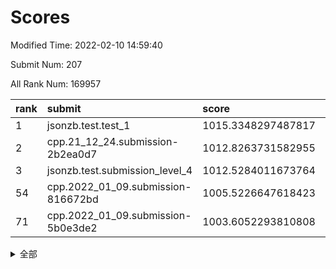 # Scores

Modified Time: 2022-02-10 14:59:40

Submit Num: 207

All Rank Num: 169957

| rank |               submit               |       score        |       sigma        | pk_num |
| :--- | :--------------------------------- | :----------------- | :----------------- | :----- |
| 1    | jsonzb.test.test_1                 | 1015.3348297487817 | 0.8905077035151627 | 3286   |
| 2    | cpp.21_12_24.submission-2b2ea0d7   | 1012.8263731582955 | 0.8177982429828698 | 3283   |
| 3    | jsonzb.test.submission_level_4     | 1012.5284011673764 | 0.7998157378926797 | 3286   |
| 54   | cpp.2022_01_09.submission-816672bd | 1005.5226647618423 | 0.7238955163236301 | 3287   |
| 71   | cpp.2022_01_09.submission-5b0e3de2 | 1003.6052293810808 | 0.7169062851654553 | 3281   |


<details>
<summary>全部</summary>

| rank |                 submit                 |       score        |       sigma        | pk_num |
| :--- | :------------------------------------- | :----------------- | :----------------- | :----- |
| 1    | jsonzb.test.test_1                     | 1015.3348297487817 | 0.8905077035151627 | 3286   |
| 2    | cpp.21_12_24.submission-2b2ea0d7       | 1012.8263731582955 | 0.8177982429828698 | 3283   |
| 3    | jsonzb.test.submission_level_4         | 1012.5284011673764 | 0.7998157378926797 | 3286   |
| 4    | gobigger.level_3.submission_level_3_34 | 1012.010061844942  | 0.7651150644834075 | 3285   |
| 5    | gobigger.level_3.submission_level_3_42 | 1011.7274742014855 | 0.7752675501656553 | 3287   |
| 6    | gobigger.level_3.submission_level_3_31 | 1011.485124119699  | 0.7903037527354732 | 3287   |
| 7    | gobigger.level_3.submission_level_3_43 | 1011.395454624429  | 0.748250177108751  | 3283   |
| 8    | gobigger.level_3.submission_level_3_10 | 1011.3933310354256 | 0.7713869531601312 | 3284   |
| 9    | gobigger.level_3.submission_level_3_8  | 1011.2892159682937 | 0.7758999558156718 | 3287   |
| 10   | gobigger.level_3.submission_level_3_46 | 1011.1987869119532 | 0.7733106143355379 | 3284   |
| 11   | gobigger.level_3.submission_level_3_25 | 1010.9503906682955 | 0.7578701487417424 | 3282   |
| 12   | gobigger.level_3.submission_level_3_7  | 1010.8101529143729 | 0.7573913254279067 | 3287   |
| 13   | gobigger.level_3.submission_level_3_47 | 1010.8008644970809 | 0.7858188896090781 | 3285   |
| 14   | gobigger.level_3.submission_level_3_12 | 1010.7896957749027 | 0.7928187143728939 | 3281   |
| 15   | gobigger.level_3.submission_level_3_36 | 1010.7551848493642 | 0.783619180744554  | 3288   |
| 16   | gobigger.level_3.submission_level_3_48 | 1010.6379579901767 | 0.7679566879827746 | 3283   |
| 17   | gobigger.level_3.submission_level_3_23 | 1010.6002358005686 | 0.7684636579728543 | 3286   |
| 18   | gobigger.level_3.submission_level_3_1  | 1010.5887283907235 | 0.7618339353521112 | 3285   |
| 19   | gobigger.level_3.submission_level_3_28 | 1010.348228878996  | 0.7452992620930061 | 3283   |
| 20   | gobigger.level_3.submission_level_3_4  | 1010.3314190857373 | 0.7531635356532567 | 3286   |
| 21   | gobigger.level_3.submission_level_3_39 | 1010.1501575918148 | 0.7335248033625636 | 3286   |
| 22   | gobigger.level_3.submission_level_3_17 | 1010.1438928362652 | 0.7527829987317457 | 3286   |
| 23   | gobigger.level_3.submission_level_3_45 | 1010.075631353788  | 0.7507503693238659 | 3289   |
| 24   | gobigger.level_3.submission_level_3_22 | 1010.0665255042161 | 0.7434115177026664 | 3280   |
| 25   | gobigger.level_3.submission_level_3_6  | 1010.0184656908845 | 0.7682347524642453 | 3285   |
| 26   | gobigger.level_3.submission_level_3_27 | 1009.9341065781845 | 0.7448241013635181 | 3280   |
| 27   | gobigger.level_3.submission_level_3_9  | 1009.7554855713277 | 0.7797488423930288 | 3280   |
| 28   | gobigger.level_3.submission_level_3_41 | 1009.7293206595168 | 0.7782658085279178 | 3286   |
| 29   | gobigger.level_3.submission_level_3_40 | 1009.7190533779345 | 0.7568867595781237 | 3282   |
| 30   | gobigger.level_3.submission_level_3_11 | 1009.6625736649788 | 0.7384854989904522 | 3286   |
| 31   | gobigger.level_3.submission_level_3_38 | 1009.6468608995145 | 0.7563383360637824 | 3286   |
| 32   | gobigger.level_3.submission_level_3_16 | 1009.6307616713098 | 0.744307130296351  | 3280   |
| 33   | gobigger.level_3.submission_level_3_0  | 1009.6123331268285 | 0.7522461328790768 | 3286   |
| 34   | gobigger.level_3.submission_level_3_18 | 1009.6084746061466 | 0.7455844348436402 | 3282   |
| 35   | gobigger.level_3.submission_level_3_19 | 1009.5527927553833 | 0.7706106009728441 | 3289   |
| 36   | gobigger.level_3.submission_level_3_3  | 1009.5386833165311 | 0.7627447261871635 | 3285   |
| 37   | gobigger.level_3.submission_level_3_49 | 1009.5024730603607 | 0.7450848337197176 | 3283   |
| 38   | gobigger.level_3.submission_level_3_20 | 1009.4585088398316 | 0.7553998403690214 | 3280   |
| 39   | gobigger.level_3.submission_level_3_30 | 1009.4358954993083 | 0.7492850731150726 | 3287   |
| 40   | gobigger.level_3.submission_level_3_29 | 1009.434309366148  | 0.7348151235661986 | 3288   |
| 41   | gobigger.level_3.submission_level_3_5  | 1009.3345726258253 | 0.7445578970912435 | 3282   |
| 42   | gobigger.level_3.submission_level_3_13 | 1009.2528597763898 | 0.7672392112335642 | 3286   |
| 43   | gobigger.level_3.submission_level_3_14 | 1009.1517215310439 | 0.7524044176407235 | 3286   |
| 44   | gobigger.level_3.submission_level_3_26 | 1009.0589392941262 | 0.7625444011315359 | 3287   |
| 45   | gobigger.level_3.submission_level_3_2  | 1009.0386227556979 | 0.7345351012900133 | 3284   |
| 46   | gobigger.level_3.submission_level_3_35 | 1009.0309964569828 | 0.7411594380165071 | 3287   |
| 47   | gobigger.level_3.submission_level_3_24 | 1008.9511135847999 | 0.7538482917803503 | 3286   |
| 48   | gobigger.level_3.submission_level_3_44 | 1008.8040468852112 | 0.7510880984645442 | 3286   |
| 49   | gobigger.level_3.submission_level_3_15 | 1008.7823550838636 | 0.7593616123698177 | 3277   |
| 50   | gobigger.level_3.submission_level_3_21 | 1008.6992236847929 | 0.7332629470551582 | 3284   |
| 51   | gobigger.level_3.submission_level_3_32 | 1008.2513564636313 | 0.7466666878172324 | 3283   |
| 52   | gobigger.level_3.submission_level_3_37 | 1007.9976062953946 | 0.7602857973280875 | 3287   |
| 53   | gobigger.level_3.submission_level_3_33 | 1007.6435581085517 | 0.7473539643672304 | 3287   |
| 54   | cpp.2022_01_09.submission-816672bd     | 1005.5226647618423 | 0.7238955163236301 | 3287   |
| 55   | gobigger.level_1.submission_level_1_31 | 1005.0691544089584 | 0.7261956560915813 | 3283   |
| 56   | gobigger.level_1.submission_level_1_10 | 1004.9193752870716 | 0.7261999033618185 | 3289   |
| 57   | gobigger.level_1.submission_level_1_6  | 1004.8543294210655 | 0.7159106212321955 | 3284   |
| 58   | gobigger.level_1.submission_level_1_48 | 1004.8499333543255 | 0.7255390681322773 | 3279   |
| 59   | gobigger.level_1.submission_level_1_21 | 1004.8465785044283 | 0.7370412142383937 | 3286   |
| 60   | gobigger.level_1.submission_level_1_1  | 1004.4557914126917 | 0.7283254355689639 | 3287   |
| 61   | gobigger.level_1.submission_level_1_20 | 1004.3117485147094 | 0.7118349920697234 | 3284   |
| 62   | gobigger.level_1.submission_level_1_34 | 1004.2589328449731 | 0.7277843282634979 | 3281   |
| 63   | gobigger.level_1.submission_level_1_11 | 1004.2419764877775 | 0.7075632881384666 | 3285   |
| 64   | gobigger.level_1.submission_level_1_26 | 1003.9833961179684 | 0.7134810168771426 | 3284   |
| 65   | gobigger.level_1.submission_level_1_41 | 1003.9281339044489 | 0.7220518808649986 | 3289   |
| 66   | gobigger.level_1.submission_level_1_33 | 1003.821881051832  | 0.7086960756479868 | 3285   |
| 67   | gobigger.level_1.submission_level_1_19 | 1003.7953646597789 | 0.7106067219798693 | 3281   |
| 68   | gobigger.level_1.submission_level_1_28 | 1003.7419027400481 | 0.7239511586639933 | 3284   |
| 69   | gobigger.level_1.submission_level_1_49 | 1003.7326084814596 | 0.7194738331215355 | 3284   |
| 70   | gobigger.level_1.submission_level_1_16 | 1003.6287957499219 | 0.715730434278269  | 3287   |
| 71   | cpp.2022_01_09.submission-5b0e3de2     | 1003.6052293810808 | 0.7169062851654553 | 3281   |
| 72   | gobigger.level_1.submission_level_1_44 | 1003.461202946138  | 0.7099675703762582 | 3283   |
| 73   | gobigger.level_1.submission_level_1_5  | 1003.4404757865605 | 0.7231327878269492 | 3281   |
| 74   | gobigger.level_1.submission_level_1_43 | 1003.4362905117201 | 0.7135951895766205 | 3285   |
| 75   | gobigger.level_1.submission_level_1_30 | 1003.4129605157101 | 0.7268226409475612 | 3281   |
| 76   | gobigger.level_1.submission_level_1_13 | 1003.3646020633261 | 0.7035715643557128 | 3283   |
| 77   | gobigger.level_1.submission_level_1_32 | 1003.338871060982  | 0.7148936881637757 | 3282   |
| 78   | gobigger.level_1.submission_level_1_29 | 1003.3262412602559 | 0.716651344388805  | 3286   |
| 79   | gobigger.level_1.submission_level_1_22 | 1003.2921131913022 | 0.7117645497873213 | 3284   |
| 80   | gobigger.level_1.submission_level_1_18 | 1003.2667785937086 | 0.7213837548963214 | 3281   |
| 81   | gobigger.level_1.submission_level_1_42 | 1003.1868653317886 | 0.7269880676486217 | 3287   |
| 82   | gobigger.level_1.submission_level_1_4  | 1003.1614123690945 | 0.7180640563238274 | 3284   |
| 83   | gobigger.level_1.submission_level_1_37 | 1003.0800477751774 | 0.7159253029298489 | 3283   |
| 84   | gobigger.level_1.submission_level_1_15 | 1003.0541647097302 | 0.7190550033407065 | 3281   |
| 85   | gobigger.level_1.submission_level_1_9  | 1002.9813606742151 | 0.7211202555354841 | 3281   |
| 86   | gobigger.level_1.submission_level_1_12 | 1002.9708876421396 | 0.7283290883233401 | 3286   |
| 87   | gobigger.level_1.submission_level_1_8  | 1002.9657897048006 | 0.7171953049843228 | 3289   |
| 88   | gobigger.level_1.submission_level_1_36 | 1002.9466985286201 | 0.6977202993922939 | 3283   |
| 89   | gobigger.level_1.submission_level_1_0  | 1002.9009303249398 | 0.7129626187815427 | 3286   |
| 90   | gobigger.level_1.submission_level_1_7  | 1002.8857158626236 | 0.7075319470835453 | 3284   |
| 91   | gobigger.level_1.submission_level_1_17 | 1002.8206185150057 | 0.7164217239917601 | 3281   |
| 92   | gobigger.level_1.submission_level_1_27 | 1002.8102886227512 | 0.7201886858605081 | 3280   |
| 93   | gobigger.level_1.submission_level_1_23 | 1002.7603632926728 | 0.7207617515151854 | 3287   |
| 94   | gobigger.level_1.submission_level_1_25 | 1002.7380701546306 | 0.7068943106496557 | 3279   |
| 95   | gobigger.level_1.submission_level_1_39 | 1002.6084927035687 | 0.717964962185264  | 3281   |
| 96   | gobigger.level_1.submission_level_1_35 | 1002.5719570348798 | 0.7191494131332519 | 3286   |
| 97   | gobigger.level_1.submission_level_1_40 | 1002.557040800694  | 0.718639923830289  | 3280   |
| 98   | gobigger.level_1.submission_level_1_46 | 1002.4674458274491 | 0.710264261607798  | 3283   |
| 99   | gobigger.level_1.submission_level_1_3  | 1002.4575446212997 | 0.7203760801130769 | 3287   |
| 100  | gobigger.level_1.submission_level_1_14 | 1002.4520211345018 | 0.7092634416343866 | 3287   |
| 101  | gobigger.level_1.submission_level_1_47 | 1002.0334764483193 | 0.729408155865074  | 3285   |
| 102  | gobigger.level_1.submission_level_1_45 | 1001.9706945279268 | 0.7174291039838958 | 3285   |
| 103  | gobigger.level_1.submission_level_1_24 | 1001.9514421706489 | 0.7196012551284655 | 3285   |
| 104  | gobigger.level_1.submission_level_1_38 | 1001.7525194753636 | 0.7084333460383803 | 3278   |
| 105  | gobigger.level_1.submission_level_1_2  | 1001.7174716574632 | 0.7072086965071632 | 3287   |
| 106  | gobigger.random.submission_random_28   | 997.8432163542957  | 0.7033857786363918 | 3283   |
| 107  | gobigger.random.submission_random_14   | 997.684450641851   | 0.7116969606259727 | 3283   |
| 108  | gobigger.random.submission_random_16   | 996.849259665029   | 0.7086974528258522 | 3279   |
| 109  | gobigger.random.submission_random_0    | 996.835466922266   | 0.7123364373515926 | 3285   |
| 110  | gobigger.random.submission_random_1    | 996.8195672862402  | 0.7071899706849135 | 3283   |
| 111  | gobigger.random.submission_random_12   | 996.6521216483287  | 0.7208703019887879 | 3284   |
| 112  | gobigger.random.submission_random_29   | 996.6476756235228  | 0.7092900807151217 | 3285   |
| 113  | gobigger.random.submission_random_37   | 996.5149756982231  | 0.7054496762816006 | 3285   |
| 114  | gobigger.random.submission_random_26   | 996.4212124898997  | 0.6991381309903429 | 3282   |
| 115  | gobigger.random.submission_random_45   | 996.3780257196975  | 0.7071828338580869 | 3285   |
| 116  | gobigger.random.submission_random_48   | 996.3720451218244  | 0.7193138990964366 | 3289   |
| 117  | gobigger.random.submission_random_17   | 996.354564809802   | 0.6987087140914608 | 3285   |
| 118  | gobigger.random.submission_random_34   | 996.3295526892333  | 0.7217363948162326 | 3284   |
| 119  | gobigger.random.submission_random_7    | 996.3063991024227  | 0.7059212958458554 | 3287   |
| 120  | gobigger.random.submission_random_20   | 996.1400299969004  | 0.7142060902498544 | 3281   |
| 121  | gobigger.random.submission_random_24   | 996.1294227148044  | 0.7098090742926707 | 3282   |
| 122  | gobigger.random.submission_random_4    | 996.0592857646839  | 0.7037203438752035 | 3279   |
| 123  | gobigger.random.submission_random_36   | 995.9850858473264  | 0.7109425225796434 | 3284   |
| 124  | gobigger.random.submission_random_38   | 995.9776666312893  | 0.7107935179729864 | 3288   |
| 125  | gobigger.random.submission_random_46   | 995.9641809797818  | 0.7147135008963349 | 3288   |
| 126  | gobigger.random.submission_random_21   | 995.9592450248739  | 0.7056713364573906 | 3290   |
| 127  | gobigger.random.submission_random_40   | 995.9245305482781  | 0.710462517921024  | 3283   |
| 128  | gobigger.random.submission_random_2    | 995.8997129179978  | 0.7094324105864754 | 3291   |
| 129  | gobigger.random.submission_random_47   | 995.6984766657009  | 0.7152022582046456 | 3279   |
| 130  | gobigger.random.submission_random_6    | 995.6955779582423  | 0.7099002207603256 | 3284   |
| 131  | gobigger.random.submission_random_27   | 995.6360568135452  | 0.6941026228197713 | 3280   |
| 132  | gobigger.random.submission_random_42   | 995.6135864715476  | 0.7175768930189637 | 3284   |
| 133  | gobigger.random.submission_random_41   | 995.611398758421   | 0.7092156904380085 | 3286   |
| 134  | gobigger.random.submission_random_32   | 995.5741297742043  | 0.7071215978636726 | 3280   |
| 135  | gobigger.random.submission_random_44   | 995.5616575757274  | 0.7096852771127173 | 3286   |
| 136  | gobigger.random.submission_random_31   | 995.4780061869976  | 0.6924486369305045 | 3289   |
| 137  | gobigger.random.submission_random_19   | 995.4222409949149  | 0.7187863990263518 | 3284   |
| 138  | gobigger.random.submission_random_33   | 995.3979206142577  | 0.7152936554660895 | 3288   |
| 139  | gobigger.random.submission_random_8    | 995.3702364289479  | 0.7153090300693417 | 3283   |
| 140  | gobigger.random.submission_random_23   | 995.3110834764956  | 0.7148159333735837 | 3289   |
| 141  | gobigger.random.submission_random_35   | 995.2522708850998  | 0.7157760989140182 | 3286   |
| 142  | gobigger.random.submission_random_25   | 995.24146012477    | 0.710564205985092  | 3279   |
| 143  | gobigger.random.submission_random_11   | 995.1767087318325  | 0.70759852699865   | 3286   |
| 144  | gobigger.random.submission_random_10   | 995.1333464100755  | 0.7165785783023136 | 3287   |
| 145  | gobigger.random.submission_random_22   | 995.1140262889082  | 0.7141459662586317 | 3283   |
| 146  | gobigger.random.submission_random_49   | 995.0187406639711  | 0.7179613032220361 | 3280   |
| 147  | gobigger.random.submission_random_3    | 994.993694301744   | 0.7118709170020167 | 3284   |
| 148  | gobigger.random.submission_random_43   | 994.9104179625891  | 0.7122463917315522 | 3284   |
| 149  | gobigger.random.submission_random_39   | 994.8932564630636  | 0.7148914868923365 | 3284   |
| 150  | gobigger.random.submission_random_15   | 994.7985430825113  | 0.7228438667207022 | 3288   |
| 151  | gobigger.random.submission_random_30   | 994.7304051981225  | 0.726476910474877  | 3281   |
| 152  | gobigger.random.submission_random_18   | 994.6703511501191  | 0.7232500796631683 | 3283   |
| 153  | gobigger.random.submission_random_9    | 994.6549992736877  | 0.7128644023793187 | 3281   |
| 154  | gobigger.random.submission_random_13   | 994.6027301314947  | 0.715777917475598  | 3284   |
| 155  | gobigger.random.submission_random_5    | 994.3754349195613  | 0.7089914159395925 | 3286   |
| 156  | gobigger.level_2.submission_level_2_2  | 993.6707258041538  | 0.7302162696775271 | 3281   |
| 157  | gobigger.level_2.submission_level_2_23 | 993.6198914682045  | 0.7435468226577532 | 3284   |
| 158  | gobigger.level_2.submission_level_2_30 | 993.3577264240845  | 0.7299197639370112 | 3289   |
| 159  | gobigger.level_2.submission_level_2_18 | 993.2407480734637  | 0.7307849663154871 | 3286   |
| 160  | gobigger.level_2.submission_level_2_34 | 993.183393862169   | 0.7343186831237493 | 3286   |
| 161  | gobigger.level_2.submission_level_2_38 | 993.1800649746133  | 0.7248689731789781 | 3284   |
| 162  | gobigger.level_2.submission_level_2_8  | 993.0446727525602  | 0.7382427297679558 | 3282   |
| 163  | gobigger.level_2.submission_level_2_14 | 992.8757869664394  | 0.7479189882552675 | 3284   |
| 164  | gobigger.level_2.submission_level_2_9  | 992.7981650616778  | 0.7445110114845807 | 3286   |
| 165  | gobigger.level_2.submission_level_2_6  | 992.7443931153157  | 0.7454275223747989 | 3279   |
| 166  | gobigger.level_2.submission_level_2_49 | 992.6800341752011  | 0.7340208193638876 | 3283   |
| 167  | gobigger.level_2.submission_level_2_5  | 992.638424854406   | 0.7459205548889047 | 3286   |
| 168  | gobigger.level_2.submission_level_2_19 | 992.6257770823483  | 0.7399664244463574 | 3280   |
| 169  | gobigger.level_2.submission_level_2_48 | 992.6077403791551  | 0.7250135272982552 | 3289   |
| 170  | gobigger.level_2.submission_level_2_11 | 992.6013580983154  | 0.7450892516613687 | 3286   |
| 171  | gobigger.level_2.submission_level_2_45 | 992.5861570738875  | 0.7577462942387951 | 3280   |
| 172  | gobigger.level_2.submission_level_2_37 | 992.5810970128099  | 0.728598364564534  | 3280   |
| 173  | gobigger.level_2.submission_level_2_1  | 992.5257212596396  | 0.7270013858178889 | 3283   |
| 174  | gobigger.level_2.submission_level_2_15 | 992.4828575891003  | 0.7505779039242624 | 3286   |
| 175  | gobigger.level_2.submission_level_2_44 | 992.4595062097418  | 0.7328508380243993 | 3281   |
| 176  | gobigger.level_2.submission_level_2_3  | 992.4564080469896  | 0.7223999358911396 | 3290   |
| 177  | gobigger.level_2.submission_level_2_46 | 992.379198911189   | 0.7601720058724072 | 3280   |
| 178  | gobigger.level_2.submission_level_2_43 | 992.3510199637265  | 0.7341422878814278 | 3284   |
| 179  | gobigger.level_2.submission_level_2_20 | 992.3472411297139  | 0.7456932222497039 | 3285   |
| 180  | gobigger.level_2.submission_level_2_21 | 992.2920469489804  | 0.7415233570559555 | 3285   |
| 181  | gobigger.level_2.submission_level_2_7  | 992.244865831339   | 0.7360448033495466 | 3285   |
| 182  | gobigger.level_2.submission_level_2_16 | 992.2379171951065  | 0.7485489727915291 | 3290   |
| 183  | gobigger.level_2.submission_level_2_29 | 992.166473898061   | 0.7584128871277157 | 3287   |
| 184  | gobigger.level_2.submission_level_2_0  | 992.0543708944574  | 0.7466006848885487 | 3285   |
| 185  | gobigger.level_2.submission_level_2_10 | 992.0120686044213  | 0.7475284073722779 | 3280   |
| 186  | gobigger.level_2.submission_level_2_35 | 991.9818601601498  | 0.7527084220701333 | 3283   |
| 187  | gobigger.level_2.submission_level_2_27 | 991.9418936250437  | 0.7321127809009154 | 3287   |
| 188  | gobigger.level_2.submission_level_2_17 | 991.9263821199208  | 0.7564343092331682 | 3283   |
| 189  | gobigger.level_2.submission_level_2_31 | 991.8914154365085  | 0.7399253124909544 | 3285   |
| 190  | gobigger.level_2.submission_level_2_47 | 991.8736704615688  | 0.7522211771361129 | 3278   |
| 191  | gobigger.level_2.submission_level_2_40 | 991.8167156658013  | 0.7474046130905132 | 3282   |
| 192  | gobigger.level_2.submission_level_2_22 | 991.8068988037642  | 0.7530962963833414 | 3287   |
| 193  | gobigger.level_2.submission_level_2_12 | 991.7103970014081  | 0.7215181254936621 | 3288   |
| 194  | gobigger.level_2.submission_level_2_26 | 991.6405513840807  | 0.7399465375870422 | 3287   |
| 195  | gobigger.level_2.submission_level_2_33 | 991.5866124519926  | 0.7576459161283339 | 3282   |
| 196  | gobigger.level_2.submission_level_2_13 | 991.5858411885947  | 0.7437090396488649 | 3281   |
| 197  | gobigger.level_2.submission_level_2_24 | 991.5796567915007  | 0.7385836899745393 | 3283   |
| 198  | gobigger.level_2.submission_level_2_32 | 991.4419538022173  | 0.76258838462239   | 3288   |
| 199  | gobigger.level_2.submission_level_2_39 | 991.3274224899632  | 0.7650564499104184 | 3284   |
| 200  | gobigger.level_2.submission_level_2_28 | 991.3146935342577  | 0.7528912085415784 | 3284   |
| 201  | gobigger.level_2.submission_level_2_4  | 991.2899642845686  | 0.7672817138789172 | 3286   |
| 202  | gobigger.level_2.submission_level_2_36 | 991.1728851558196  | 0.74119340887359   | 3280   |
| 203  | gobigger.level_2.submission_level_2_25 | 990.6902013906405  | 0.7307347066885059 | 3286   |
| 204  | gobigger.level_2.submission_level_2_42 | 990.4943913225098  | 0.7510471443701352 | 3285   |
| 205  | gobigger.level_2.submission_level_2_41 | 990.387215959946   | 0.7604456654174868 | 3281   |
| 206  | gobigger.none.submission_none_1        | 978.6617287313087  | 1.2177862330469602 | 3279   |
| 207  | gobigger.none.submission_none_0        | 978.0746453983841  | 1.2334063408450355 | 3286   |

</details>